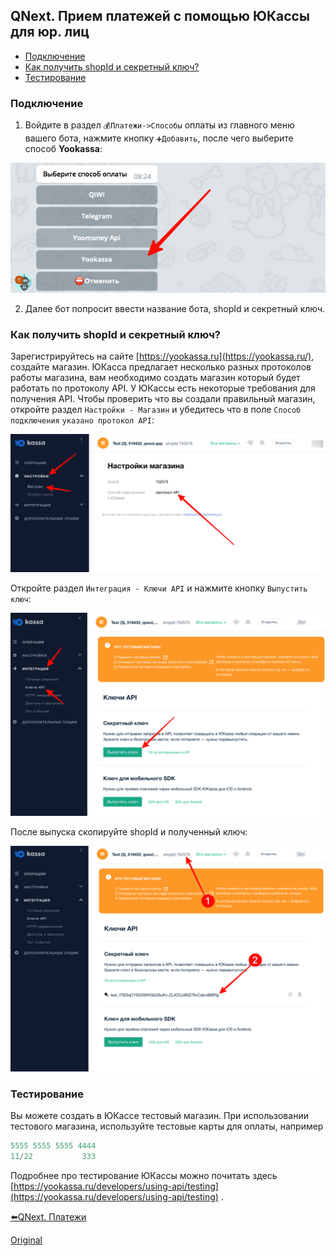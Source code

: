 ## QNext. Прием платежей с помощью ЮКассы для юр. лиц
* [Подключение](#подключение)
* [Как получить shopId и секретный ключ?](#как-получить-shopid-и-секретныи-ключ?)
* [Тестирование](#тестирование)
### Подключение

1) Войдите в раздел `💰Платежи->Способы` оплаты из главного меню вашего бота, нажмите кнопку `➕Добавить`, после чего выберите способ **Yookassa**:

![](./1.png)

2) Далее бот попросит ввести название бота, shopId и секретный ключ.
### Как получить shopId и секретный ключ?

Зарегистрируйтесь на сайте [https://yookassa.ru](https://yookassa.ru/), создайте магазин. ЮКасса предлагает несколько разных протоколов работы магазина, вам необходимо создать магазин который будет работать по протоколу API. У ЮКассы есть некоторые требования для получения API. Чтобы проверить что вы создали правильный магазин, откройте раздел `Настройки - Магазин` и убедитесь что в поле `Способ подключения` `указано протокол API`:

![](./2.png)

Откройте раздел `Интеграция - Ключи API` и нажмите кнопку `Выпустить ключ`: 

![](./3.png)



После выпуска скопируйте shopId и полученный ключ:

![](./4.png)


### Тестирование

Вы можете создать в ЮКассе тестовый магазин. При использовании тестового магазина, используйте тестовые карты для оплаты, например
```js 
5555 5555 5555 4444
11/22           333

```

Подробнее про тестирование ЮКассы можно почитать здесь [https://yookassa.ru/developers/using-api/testing](https://yookassa.ru/developers/using-api/testing) .



[⬅️QNext. Платежи](/docs-test/pay)


  
[Original](https://telegra.ph/QNext-Payments-Yookassa-12-27)